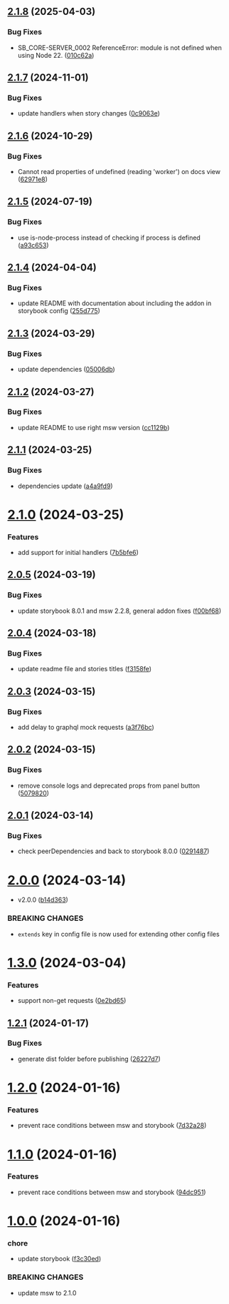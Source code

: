 ## [2.1.8](https://github.com/offbeat-dev/storybook-msw-addon/compare/v2.1.7...v2.1.8) (2025-04-03)


### Bug Fixes

* SB_CORE-SERVER_0002 ReferenceError: module is not defined when using Node 22. ([010c62a](https://github.com/offbeat-dev/storybook-msw-addon/commit/010c62a9c0ab1267587e12652c4ec31e84e9b1e9))

## [2.1.7](https://github.com/offbeat-dev/storybook-msw-addon/compare/v2.1.6...v2.1.7) (2024-11-01)


### Bug Fixes

* update handlers when story changes ([0c9063e](https://github.com/offbeat-dev/storybook-msw-addon/commit/0c9063e5cb4085ed359ec0f0473ca271bc7798c5))

## [2.1.6](https://github.com/offbeat-dev/storybook-msw-addon/compare/v2.1.5...v2.1.6) (2024-10-29)


### Bug Fixes

* Cannot read properties of undefined (reading 'worker') on docs view ([62971e8](https://github.com/offbeat-dev/storybook-msw-addon/commit/62971e820d9a07401c7a2d5b450bc50b9ecbe69d))

## [2.1.5](https://github.com/offbeat-dev/storybook-msw-addon/compare/v2.1.4...v2.1.5) (2024-07-19)


### Bug Fixes

* use is-node-process instead of checking if process is defined ([a93c653](https://github.com/offbeat-dev/storybook-msw-addon/commit/a93c653574bbef61f0c4e6a44c44d8a7f5fa3fe1))

## [2.1.4](https://github.com/offbeat-dev/storybook-msw-addon/compare/v2.1.3...v2.1.4) (2024-04-04)


### Bug Fixes

* update README with documentation about including the addon in storybook config ([255d775](https://github.com/offbeat-dev/storybook-msw-addon/commit/255d77507b5fd992d22bef4551980698ea86a3c2))

## [2.1.3](https://github.com/offbeat-dev/storybook-msw-addon/compare/v2.1.2...v2.1.3) (2024-03-29)


### Bug Fixes

* update dependencies ([05006db](https://github.com/offbeat-dev/storybook-msw-addon/commit/05006db87b7b12122979b6eafc083265a364467c))

## [2.1.2](https://github.com/offbeat-dev/storybook-msw-addon/compare/v2.1.1...v2.1.2) (2024-03-27)


### Bug Fixes

* update README to use right msw version ([cc1129b](https://github.com/offbeat-dev/storybook-msw-addon/commit/cc1129b78eb7698a2493a57fc98dc38a01c07bba))

## [2.1.1](https://github.com/offbeat-dev/storybook-msw-addon/compare/v2.1.0...v2.1.1) (2024-03-25)


### Bug Fixes

* dependencies update ([a4a9fd9](https://github.com/offbeat-dev/storybook-msw-addon/commit/a4a9fd9314ff6386862873e6a626bf512bff50f6))

# [2.1.0](https://github.com/offbeat-dev/storybook-msw-addon/compare/v2.0.5...v2.1.0) (2024-03-25)


### Features

* add support for initial handlers ([7b5bfe6](https://github.com/offbeat-dev/storybook-msw-addon/commit/7b5bfe651d1bdc21ad9b77806da1e0a33674ec43))

## [2.0.5](https://github.com/offbeat-dev/storybook-msw-addon/compare/v2.0.4...v2.0.5) (2024-03-19)


### Bug Fixes

* update storybook 8.0.1 and msw 2.2.8, general addon fixes ([f00bf68](https://github.com/offbeat-dev/storybook-msw-addon/commit/f00bf68bd6617327e9621799261799ab9a8d9ea6))

## [2.0.4](https://github.com/offbeat-dev/storybook-msw-addon/compare/v2.0.3...v2.0.4) (2024-03-18)


### Bug Fixes

* update readme file and stories titles ([f3158fe](https://github.com/offbeat-dev/storybook-msw-addon/commit/f3158fee20d747996f77b83f2662db7b79c8532a))

## [2.0.3](https://github.com/offbeat-dev/storybook-msw-addon/compare/v2.0.2...v2.0.3) (2024-03-15)


### Bug Fixes

* add delay to graphql mock requests ([a3f76bc](https://github.com/offbeat-dev/storybook-msw-addon/commit/a3f76bcb9c93b15d7b6d2df73fc022614667b535))

## [2.0.2](https://github.com/offbeat-dev/storybook-msw-addon/compare/v2.0.1...v2.0.2) (2024-03-15)


### Bug Fixes

* remove console logs and deprecated props from panel button ([5079820](https://github.com/offbeat-dev/storybook-msw-addon/commit/5079820031fcd23847fa63e1020ba6a87445d7cd))

## [2.0.1](https://github.com/offbeat-dev/storybook-msw-addon/compare/v2.0.0...v2.0.1) (2024-03-14)


### Bug Fixes

* check peerDependencies and back to storybook 8.0.0 ([0291487](https://github.com/offbeat-dev/storybook-msw-addon/commit/0291487d87de22d724f8e32ad0ab028690e0b826))

# [2.0.0](https://github.com/offbeat-dev/storybook-msw-addon/compare/v1.3.0...v2.0.0) (2024-03-14)


* v2.0.0 ([b14d363](https://github.com/offbeat-dev/storybook-msw-addon/commit/b14d36374ce5aed7c8cb09884d4ff2c54e7156fe))


### BREAKING CHANGES

* `extends` key in config file is now used for extending other config files

# [1.3.0](https://github.com/offbeat-dev/storybook-msw-addon/compare/v1.2.1...v1.3.0) (2024-03-04)


### Features

* support non-get requests ([0e2bd65](https://github.com/offbeat-dev/storybook-msw-addon/commit/0e2bd656a5b0ed3c2b6ccd027aeb1e28c02827a6))

## [1.2.1](https://github.com/offbeat-dev/storybook-msw-addon/compare/v1.2.0...v1.2.1) (2024-01-17)


### Bug Fixes

* generate dist folder before publishing ([26227d7](https://github.com/offbeat-dev/storybook-msw-addon/commit/26227d752497962c3ec58abd9c3185f91e321879))

# [1.2.0](https://github.com/offbeat-dev/storybook-msw-addon/compare/v1.1.0...v1.2.0) (2024-01-16)


### Features

* prevent race conditions between msw and storybook ([7d32a28](https://github.com/offbeat-dev/storybook-msw-addon/commit/7d32a284d3cdae12995ed260bdf794d9de3b7d14))

# [1.1.0](https://github.com/offbeat-dev/storybook-msw-addon/compare/v1.0.0...v1.1.0) (2024-01-16)


### Features

* prevent race conditions between msw and storybook ([94dc951](https://github.com/offbeat-dev/storybook-msw-addon/commit/94dc9512c73997b8ac16150186b8865372a69bb3))

# [1.0.0](https://github.com/offbeat-dev/storybook-msw-addon/compare/v0.3.25...v1.0.0) (2024-01-16)


### chore

* update storybook ([f3c30ed](https://github.com/offbeat-dev/storybook-msw-addon/commit/f3c30ed4c2786a8ee83a8ff669fbc9f94d037bb3))


### BREAKING CHANGES

* update msw to 2.1.0
